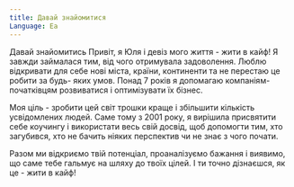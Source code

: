 ```yaml
---
title: Давай знайомитися
Language: Ea
---
```


<p>Давай знайомитись Привіт, я Юля і девіз мого життя - жити в кайф! Я завжди
займалася тим, від чого отримувала задоволення. Люблю відкривати для себе нові
міста, країни, континенти та не перестаю це робити за будь- яких умов. Понад 7
років я допомагаю компаніям-початківцям розвиватися і оптимізувати їх бізнес.</p>

<p>Моя ціль - зробити цей світ трошки краще і збільшити кількість усвідомлених
людей. Саме тому з 2001 року, я вирішила присвятити себе коучингу і використати
весь свій досвід, щоб допомогти тим, хто загубився, хто не бачить ніяких
перспектив чи не знає з чого почати.</p>

<p>Разом ми відкриємо твій потенціал, проаналізуємо бажання і виявимо, що саме тебе
гальмує на шляху до твоїх цілей. І ти точно дізнаєшся, як це - жити в кайф!</p>
